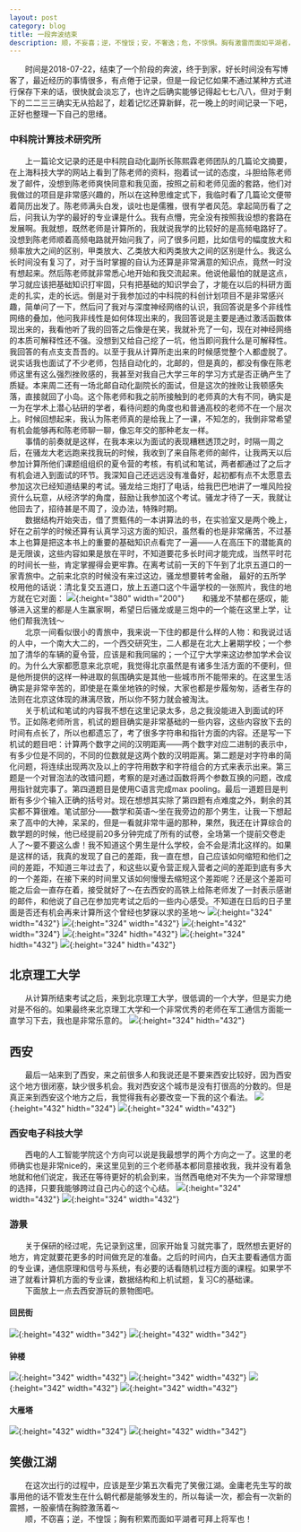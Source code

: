 ```yaml
---
layout: post
category: blog
title: 一段奔波结束
description: 顺，不妄喜；逆，不惶馁；安，不奢逸；危，不惊惧。胸有激雷而面如平湖者，可拜上将军
---
```

　　时间是2018-07-22，结束了一个阶段的奔波，终于到家，好长时间没有写博客了，最近经历的事情很多，有点倦于记录，但是一段记忆如果不通过某种方式进行保存下来的话，很快就会淡忘了，也许之后确实能够记得起七七八八，但对于剩下的二二三三确实无从拾起了，趁着记忆还算新鲜，花一晚上的时间记录一下吧，正好也整理一下自己的思绪。<br>
### 中科院计算技术研究所
　　上一篇论文记录的还是中科院自动化副所长陈熙霖老师团队的几篇论文摘要，在上海科技大学的网站上看到了陈老师的资料，抱着试一试的态度，斗胆给陈老师发了邮件，没想到陈老师爽快同意和我见面，按照之前和老师见面的套路，他们对我做过的项目是非常感兴趣的，所以在这种思维定式下，我临时看了几篇论文便带着简历出发了。陈老师满头白发，谈吐也是儒雅，很有学者风范。拿起简历看了之后，问我认为学的最好的专业课是什么。我有点懵，完全没有按照我设想的套路在发展啊。我就想，既然老师是计算所的，我就说我学的比较好的是高频电路好了。没想到陈老师顺着高频电路就开始问我了，问了很多问题，比如信号的幅度放大和频率放大之间的区别，甲类放大、乙类放大和丙类放大之间的区别是什么。我这么长时间没有复习了，对于当时掌握的自认为还算是非常满意的知识点，竟然一时没有想起来。然后陈老师就非常悉心地开始和我交流起来。他说他最怕的就是这点，学习就应该把基础知识打牢固，只有把基础的知识学会了，才能在以后的科研方面走的扎实，走的长远。倒是对于我参加过的中科院的科创计划项目不是非常感兴趣，简单问了一下，然后问了我对与深度神经网络的认识，我回答说是多个非线性网络的叠加，他问我非线性是如何体现出来的，我回答说是主要是通过激活函数体现出来的，我看他听了我的回答之后像是在笑，我就补充了一句，现在对神经网络的本质可解释性还不强。没想到又给自己挖了一坑，他当即问我什么是可解释性。我回答的有点支支吾吾的。以至于我从计算所走出来的时候感觉整个人都虚脱了。说实话我也面试了不少老师，包括自动化的，北邮的，但是真的，都没有像在陈老师这里有这么强烈挫败感的，我甚至对我自己大学三年的学习方式是否正确产生了质疑。本来周二还有一场北邮自动化副院长的面试，但是这次的挫败让我顿感失落，直接就回了小岛。这个陈老师和我之前所接触到的老师真的大有不同，确实是一为在学术上潜心钻研的学者，看待问题的角度也和普通高校的老师不在一个层次上。时候回想起来，我认为陈老师真的是给我上了一课，不知怎的，我倒非常希望有机会能够再和陈老师聊一聊，像忘年交的那种老友一样。<br>
　　事情的前奏就是这样，在我本来以为面试的表现糟糕透顶之时，时隔一周之后，在骚龙大老远跑来找我玩的时候，我收到了来自陈老师的邮件，让我两天以后参加计算所他们课题组组织的夏令营的考核，有机试和笔试，两者都通过了之后才有机会进入到面试的环节。我深知自己还远远没有准备好，起初都有点不太愿意去参加这次已经知道结果的考试。骚龙给三炮打了电话，给我巴巴地讲了一堆风险投资什么玩意，从经济学的角度，鼓励让我参加这个考试。骚龙才待了一天，我就让他回去了，招待甚是不周了，没办法，特殊时期。<br>
　　数据结构开始突击，借了贾甄伟的一本讲算法的书，在实验室又是两个晚上，好在之前学的时候还算有认真学习这方面的知识，虽然看的也是非常痛苦，不过基本上也算是把这本书上的重要的基础知识点看完了一遍——人在高压下的潜能真的是无限诶，这些内容如果是放在平时，不知道要花多长时间才能完成，当然平时花的时间长一些，肯定掌握得会更牢靠。在离考试前一天的下午到了北京五道口的一家青旅中。之前来北京的时候没有来过这边，骚龙想要转考金融， 最好的五所学校用他的话说：清北复交五道口，放上五道口这个牛逼学校的一张照片，我住的地方就在它对面：
![](/downloads/五道口.jpeg){:height="380" width="200"}
　　和骚龙不禁都在感叹，能够进入这里的都是人生赢家啊，希望日后骚龙或是三炮中的一个能在这里上学，让他们帮我洗钱～<br>
　　北京一间看似很小的青旅中，我来说一下住的都是什么样的人物：和我说过话的人中，一个南大大二的，一个西交研究生，二人都是在北大上暑期学校；一个参加了清华的车辆的夏令营，应该是和我同届的；一个辽宁大学来这边参加学术会议的。为什么大家都愿意来北京呢，我觉得北京虽然是有诸多生活方面的不便利，但是他所提供的这样一种进取的氛围确实是其他一些城市所不能带来的。在这里生活确实是非常辛苦的，即使是在乘坐地铁的时候，大家也都是步履匆匆，适者生存的法则在北京这体现的淋漓尽致，所以你不努力就会被淘汰。<br>
　　关于机试和笔试的内容我不想在这里记录太多，总之我没能进入到面试的环节。正如陈老师所言，机试的题目确实是非常基础的一些内容，这些内容放下去的时间有点长了，所以也都遗忘了，考了很多字符串和指针方面的内容。还是写一下机试的题目吧：计算两个数字之间的汉明距离——两个数字对应二进制的表示中，有多少位是不同的，不同的位数就是这两个数的汉明距离。第二题是对字符串的简化问题，将连续出现两次及以上的字符用数字和字符组合的方式来表示出来。第三题是一个对冒泡法的改错问题，考察的是对通过函数将两个参数互换的问题，改成用指针就完事了。第四道题目是使用C语言完成max pooling。最后一道题目是判断有多少个输入正确的括号对。现在想想其实除了第四题有点难度之外，剩余的其实都不算很难。笔试部分——数学和英语～坐在我旁边的那个男生，让我一下想起来了高中的大神，呆呆的，但是一看就非常牛逼的那种，果然，我还在计算综合的数学题的时候，他已经提前20多分钟完成了所有的试卷，全场第一个提前交卷走人了～要不要这么虐！我不知道这个男生是什么学校，会不会是清北这样的。如果是这样的话，我真的发现了自己的差距，我一直在想，自己应该如何缩短和他们之间的差距，不知道三年过去了，和这些以夏令营正规入营者之间的差距到底有多大的一个差距，在接下来的时间里又该如何慢慢去缩短这个差距呢？还是这个差距可能之后会一直存在着，接受就好了～在去西安的高铁上给陈老师发了一封表示感谢的邮件，和他说了自己在参加完考试之后的一些内心感受。不知道在日后的日子里面是否还有机会再来计算所这个曾经也梦寐以求的圣地～
![](/downloads/计算所.jpeg){:height="324" width="432"}
![](/downloads/计算所大厅.jpeg){:height="324" width="432"}
![](/downloads/参加机试的人员.jpeg){:height="432" width="324"}
![](/downloads/计算所周边1.jpeg){:height="324" hidth="432"}
![](/downloads/计算所周边2.jpeg){:height="324" hidth="432"}
![](/downloads/计算所周边3.jpeg){:height="324" hidth="432"}

## 北京理工大学
　　从计算所结束考试之后，来到北京理工大学，很低调的一个大学，但是实力绝对是不俗的。如果最终来北京理工大学和一个非常优秀的老师在军工通信方面能一直学习下去，我也是非常乐意的。
![](/downloads/北京理工大学.jpeg){:height="324" hidth="432"}

## 西安
　　最后一站来到了西安，来之前很多人和我说还是不要来西安比较好，因为西安这个地方很闭塞，缺少很多机会。我对西安这个城市是没有打很高的分数的。但是真正来到西安这个地方之后，我觉得我有必要改变一下我的这个看法。
![](/downloads/西安1.jpeg){:height="432" hidth="324"}
![](/downloads/凉皮.jpeg){:height="324" width="432"}

### 西安电子科技大学
 　　西电的人工智能学院这个方向可以说是我最想学的两个方向之一了。这里的老师确实也是非常nice的，来这里见到的三个老师基本都同意接收我，我并没有着急地就和他们说定，我还在等待更好的机会到来，当然西电绝对不失为一个非常理想的选择，只要我能够跨过自己内心的这个心结。
 ![](/downloads/西电1.jpeg){:height="324" width="432"}
 ![](/downloads/西电2.jpeg){:height="324" width="432"}
 

### 游景
 　　关于保研的经过呢，先记录到这里，回家开始复习就完事了，既然想去更好的地方，肯定就要花更多的时间做充足的准备。之后的时间内，白天主要看通信方面的专业课，通信原理和信号与系统，有必要的话看随机过程方面的课程。如果学不进了就看计算机方面的专业课，数据结构和上机试题，复习C的基础课。<br>
 　　下面放上一点去西安游玩的景物图吧。

#### 回民街
![](/downloads/回民街1.jpeg){:height="432" width="342"}
![](/downloads/回民街2.jpeg){:height="432" width="342"}

#### 钟楼
![](/downloads/钟楼1.jpeg){:height="342" width="432"}
![](/downloads/钟楼2.jpeg){:height="342" width="432"}
![](/downloads/钟楼3.jpeg){:height="342" width="432"}
![](/downloads/钟楼4.jpeg){:height="342" width="432"}

#### 大雁塔
![](/downloads/大雁塔1.jpeg){:height="432" width="324"}
![](/downloads/大雁塔2.jpeg){:height="432" width="342"}

## 笑傲江湖
　　在这次出行的过程中，应该是至少第五次看完了笑傲江湖。金庸老先生写的故事用他的话不管发生在什么朝代都是能够发生的，所以每读一次，都会有一次新的震撼，一股豪情在胸腔激荡着～<br>
　　顺，不窃喜；逆，不惶馁；胸有积累而面如平湖者可拜上将军也！